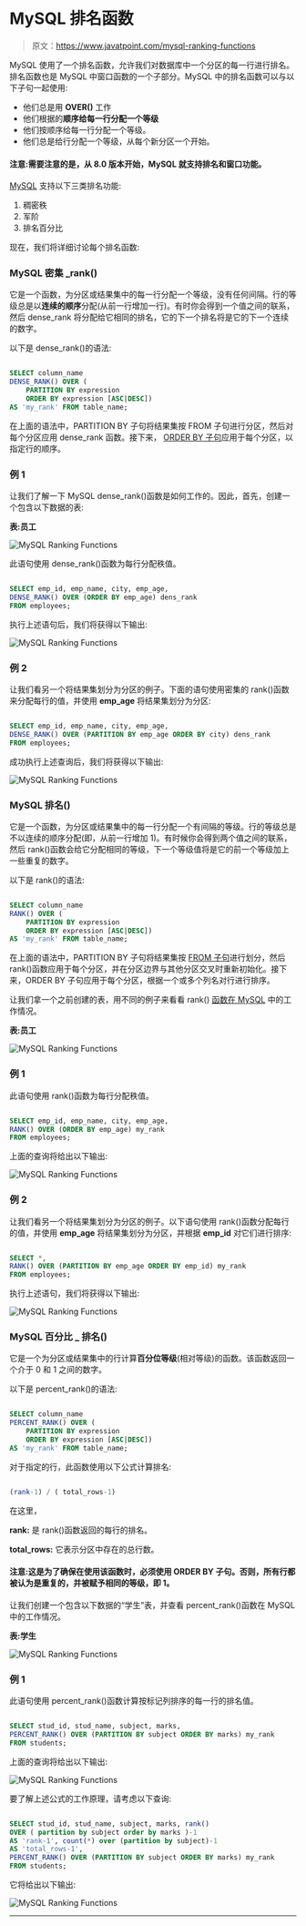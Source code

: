 # MySQL 排名函数

> 原文：<https://www.javatpoint.com/mysql-ranking-functions>

MySQL 使用了一个排名函数，允许我们对数据库中一个分区的每一行进行排名。排名函数也是 MySQL 中窗口函数的一个子部分。MySQL 中的排名函数可以与以下子句一起使用:

*   他们总是用 **OVER()** 工作
*   他们根据的**顺序给每一行分配一个等级**
*   他们按顺序给每一行分配一个等级。
*   他们总是给行分配一个等级，从每个新分区一个开始。

#### 注意:需要注意的是，从 8.0 版本开始，MySQL 就支持排名和窗口功能。

[MySQL](https://www.javatpoint.com/mysql-tutorial) 支持以下三类排名功能:

1.  稠密秩
2.  军阶
3.  排名百分比

现在，我们将详细讨论每个排名函数:

### MySQL 密集 _rank()

它是一个函数，为分区或结果集中的每一行分配一个等级，没有任何间隔。行的等级总是以**连续的顺序**分配(从前一行增加一行)。有时你会得到一个值之间的联系，然后 dense_rank 将分配给它相同的排名，它的下一个排名将是它的下一个连续的数字。

以下是 dense_rank()的语法:

```sql

SELECT column_name 
DENSE_RANK() OVER (
    PARTITION BY expression
    ORDER BY expression [ASC|DESC])
AS 'my_rank' FROM table_name;

```

在上面的语法中，PARTITION BY 子句将结果集按 FROM 子句进行分区，然后对每个分区应用 dense_rank 函数。接下来， [ORDER BY 子句](https://www.javatpoint.com/mysql-order-by)应用于每个分区，以指定行的顺序。

### 例 1

让我们了解一下 MySQL dense_rank()函数是如何工作的。因此，首先，创建一个包含以下数据的表:

**表:员工**

![MySQL Ranking Functions](img/5bf077ba400d615654c771e4ea07b14f.png)

此语句使用 dense_rank()函数为每行分配秩值。

```sql

SELECT emp_id, emp_name, city, emp_age,
DENSE_RANK() OVER (ORDER BY emp_age) dens_rank
FROM employees;

```

执行上述语句后，我们将获得以下输出:

![MySQL Ranking Functions](img/a1b4adee2c0bdcd6915e1db2406b8a55.png)

### 例 2

让我们看另一个将结果集划分为分区的例子。下面的语句使用密集的 rank()函数来分配每行的值，并使用 **emp_age** 将结果集划分为分区:

```sql

SELECT emp_id, emp_name, city, emp_age,
DENSE_RANK() OVER (PARTITION BY emp_age ORDER BY city) dens_rank
FROM employees;

```

成功执行上述查询后，我们将获得以下输出:

![MySQL Ranking Functions](img/18c5c6ab3841e9e2905742cb60b22b5a.png)

### MySQL 排名()

它是一个函数，为分区或结果集中的每一行分配一个有间隔的等级。行的等级总是不以连续的顺序分配(即，从前一行增加 1)。有时候你会得到两个值之间的联系，然后 rank()函数会给它分配相同的等级，下一个等级值将是它的前一个等级加上一些重复的数字。

以下是 rank()的语法:

```sql

SELECT column_name 
RANK() OVER (
    PARTITION BY expression
    ORDER BY expression [ASC|DESC])
AS 'my_rank' FROM table_name;

```

在上面的语法中，PARTITION BY 子句将结果集按 [FROM 子句](https://www.javatpoint.com/mysql-from)进行划分，然后 rank()函数应用于每个分区，并在分区边界与其他分区交叉时重新初始化。接下来，ORDER BY 子句应用于每个分区，根据一个或多个列名对行进行排序。

让我们拿一个之前创建的表，用不同的例子来看看 rank() [函数在 MySQL](https://www.javatpoint.com/mysql-functions) 中的工作情况。

**表:员工**

![MySQL Ranking Functions](img/76d6268cd865b4ed3bf4b14a36f765b5.png)

### 例 1

此语句使用 rank()函数为每行分配秩值。

```sql

SELECT emp_id, emp_name, city, emp_age,
RANK() OVER (ORDER BY emp_age) my_rank
FROM employees;

```

上面的查询将给出以下输出:

![MySQL Ranking Functions](img/999cbe675ddd15f766d1a8afec886331.png)

### 例 2

让我们看另一个将结果集划分为分区的例子。以下语句使用 rank()函数分配每行的值，并使用 **emp_age** 将结果集划分为分区，并根据 **emp_id** 对它们进行排序:

```sql

SELECT *,
RANK() OVER (PARTITION BY emp_age ORDER BY emp_id) my_rank
FROM employees;

```

执行上述语句，我们将获得以下输出:

![MySQL Ranking Functions](img/604e16928f4df9e8ef95ca3f852d8272.png)

### MySQL 百分比 _ 排名()

它是一个为分区或结果集中的行计算**百分位等级**(相对等级)的函数。该函数返回一个介于 0 和 1 之间的数字。

以下是 percent_rank()的语法:

```sql

SELECT column_name 
PERCENT_RANK() OVER (
    PARTITION BY expression
    ORDER BY expression [ASC|DESC])
AS 'my_rank' FROM table_name;

```

对于指定的行，此函数使用以下公式计算排名:

```sql

(rank-1) / ( total_rows-1)

```

在这里，

**rank:** 是 rank()函数返回的每行的排名。

**total_rows:** 它表示分区中存在的总行数。

#### 注意:这是为了确保在使用该函数时，必须使用 ORDER BY 子句。否则，所有行都被认为是重复的，并被赋予相同的等级，即 1。

让我们创建一个包含以下数据的“学生”表，并查看 percent_rank()函数在 MySQL 中的工作情况。

**表:学生**

![MySQL Ranking Functions](img/6e045d23b3f7d0c146d9c5bf0e902f7c.png)

### 例 1

此语句使用 percent_rank()函数计算按标记列排序的每一行的排名值。

```sql

SELECT stud_id, stud_name, subject, marks,
PERCENT_RANK() OVER (PARTITION BY subject ORDER BY marks) my_rank
FROM students;

```

上面的查询将给出以下输出:

![MySQL Ranking Functions](img/58fa73e7f5caa58de533ce56dcbc01bc.png)

要了解上述公式的工作原理，请考虑以下查询:

```sql

SELECT stud_id, stud_name, subject, marks, rank() 
OVER ( partition by subject order by marks )-1 
AS 'rank-1', count(*) over (partition by subject)-1
AS 'total_rows-1', 
PERCENT_RANK() OVER (PARTITION BY subject ORDER BY marks) my_rank
FROM students;

```

它将给出以下输出:

![MySQL Ranking Functions](img/e9033dab06486dc8ee03d5add50f7b1c.png)

* * *